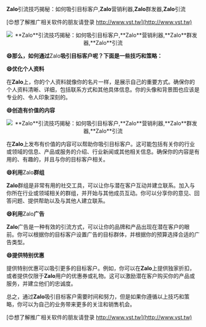 **Zalo**引流技巧揭秘：如何吸引目标客户,**Zalo**营销利器,**Zalo**群发器,**Zalo**引流

[😍想了解推广相关软件的朋友请登录 http://www.vst.tw](http://www.vst.tw)

 <center><img src="https://vst.tw/MP4/tuiguang/png/8.png" alt="**Zalo**引流技巧揭秘：如何吸引目标客户,**Zalo**营销利器,**Zalo**群发器,**Zalo**引流"></center>

**😄那么，如何通过**Zalo**吸引目标客户呢？下面是一些技巧和策略：**

**😄优化个人资料**

在**Zalo**上，你的个人资料就像你的名片一样，是展示自己的重要方式。确保你的个人资料清晰、详细，包括联系方式和其他具体信息。你的头像和背景图也应该是专业的、令人印象深刻的。

**😄创造有价值的内容**

 <center><img src="https://vst.tw/MP4/tuiguang/png/8.png" alt="**Zalo**引流技巧揭秘：如何吸引目标客户,**Zalo**营销利器,**Zalo**群发器,**Zalo**引流"></center>

在**Zalo**上发布有价值的内容可以帮助你吸引目标客户。这可能包括有关你的行业或领域的信息、产品或服务的介绍、行业新闻或其他相关信息。确保你的内容是有用的、有趣的，并且与你的目标客户相关。

**😄利用**Zalo**群组**

**Zalo**群组是非常有用的社交工具，可以让你与潜在客户互动并建立联系。加入与你所在行业或领域相关的群组，并开始与其他成员互动。你可以分享你的意见、回答问题、提供帮助以及与其他人建立联系。

**😄利用**Zalo**广告**

**Zalo**广告是一种有效的引流方式，可以让你的品牌和产品出现在潜在客户的眼前。你可以根据你的目标客户设置广告的目标群体，并根据你的预算选择合适的广告类型。

**😄提供特别优惠**

提供特别优惠可以吸引更多的目标客户。例如，你可以在**Zalo**上提供独家折扣，或者提供仅限于**Zalo**用户的优惠券或礼物。这可以激励潜在客户购买你的产品或服务，并建立他们的忠诚度。

总之，通过**Zalo**吸引目标客户需要时间和努力，但是如果你遵循以上技巧和策略，你可以为自己的业务带来更多的关注和销售机会。

[😍想了解推广相关软件的朋友请登录 http://www.vst.tw](http://www.vst.tw)



